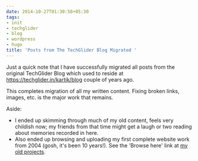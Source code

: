 ```yaml
---
date: 2014-10-27T01:30:58+05:30
tags:
- init
- techglider
- blog
- wordpress
- hugo
title: 'Posts from The TechGlider Blog Migrated '
---
```

Just a quick note that I have successfully migrated all posts from the original TechGlider Blog which used to reside at https://techglider.in/kartik/blog couple of years ago.

This completes migration of all my written content. Fixing broken links, images, etc. is the major work that remains.

Aside: 

- I ended up skimming through much of my old content, feels very childish now; my friends from that time might get a laugh or two reading about memories recorded in here.
- Also ended up browsing and uploading my first complete website work from 2004 (gosh, it's been 10 years!). See the 'Browse here' link at [my old projects](/post/2009/11/08/my-old-projects/).
